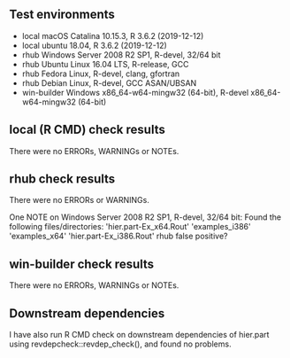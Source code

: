 ## Test environments
* local macOS Catalina 10.15.3, R 3.6.2 (2019-12-12)
* local ubuntu 18.04, R 3.6.2 (2019-12-12)
* rhub Windows Server 2008 R2 SP1, R-devel, 32/64 bit
* rhub Ubuntu Linux 16.04 LTS, R-release, GCC
* rhub Fedora Linux, R-devel, clang, gfortran
* rhub Debian Linux, R-devel, GCC ASAN/UBSAN
* win-builder Windows x86_64-w64-mingw32 (64-bit), 
    R-devel x86_64-w64-mingw32 (64-bit)

## local (R CMD) check results
There were no ERRORs, WARNINGs or NOTEs.

## rhub check results
There were no ERRORs or WARNINGs.  

One NOTE on Windows Server 2008 R2 SP1, R-devel, 32/64 bit:
Found the following files/directories:
  'hier.part-Ex_x64.Rout'
  'examples_i386' 'examples_x64' 'hier.part-Ex_i386.Rout'
rhub false positive?

## win-builder check results
There were no ERRORs, WARNINGs or NOTEs.

## Downstream dependencies
I have also run R CMD check on downstream dependencies of hier.part
using revdepcheck::revdep_check(), and found no problems.